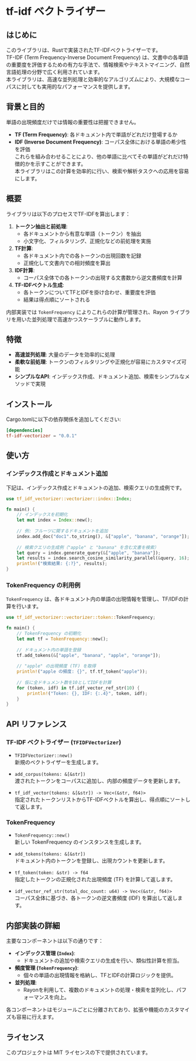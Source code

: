 # tf-idf ベクトライザー

## はじめに
このライブラリは、Rustで実装されたTF-IDFベクトライザーです。  
TF-IDF (Term Frequency-Inverse Document Frequency) は、文書中の各単語の重要度を評価するための有力な手法で、情報検索やテキストマイニング、自然言語処理の分野で広く利用されています。  
本ライブラリは、高速な並列処理と効率的なアルゴリズムにより、大規模なコーパスに対しても実用的なパフォーマンスを提供します。

## 背景と目的
単語の出現頻度だけでは情報の重要性は把握できません。  
- **TF (Term Frequency)**: 各ドキュメント内で単語がどれだけ登場するか  
- **IDF (Inverse Document Frequency)**: コーパス全体における単語の希少性を評価  
これらを組み合わせることにより、他の単語に比べてその単語がどれだけ特徴的かを示すことができます。  
本ライブラリはこの計算を効率的に行い、検索や解析タスクへの応用を容易にします。

## 概要
ライブラリは以下のプロセスでTF-IDFを算出します：
1. **トークン抽出と前処理**:  
   - 各ドキュメントから有意な単語（トークン）を抽出  
   - 小文字化、フィルタリング、正規化などの前処理を実施
2. **TF計算**:  
   - 各ドキュメント内での各トークンの出現回数を記録  
   - 正規化して文書内での相対頻度を算出
3. **IDF計算**:  
   - コーパス全体での各トークンの出現する文書数から逆文書頻度を計算  
4. **TF-IDFベクトル生成**:  
   - 各トークンについてTFとIDFを掛け合わせ、重要度を評価  
   - 結果は得点順にソートされる

内部実装では `TokenFrequency` によりこれらの計算が管理され、Rayon ライブラリを用いた並列処理で高速かつスケーラブルに動作します。

## 特徴
- **高速並列処理**: 大量のデータを効率的に処理  
- **柔軟な前処理**: トークンのフィルタリングや正規化が容易にカスタマイズ可能  
- **シンプルなAPI**: インデックス作成、ドキュメント追加、検索をシンプルなメソッドで実現

## インストール
Cargo.tomlに以下の依存関係を追加してください:
```toml
[dependencies]
tf-idf-vectorizer = "0.0.1"
```

## 使い方

### インデックス作成とドキュメント追加
下記は、インデックス作成とドキュメントの追加、検索クエリの生成例です。
```rust
use tf_idf_vectorizer::vectorizer::index::Index;

fn main() {
    // インデックスを初期化
    let mut index = Index::new();
    
    // 例: フルーツに関するドキュメントを追加
    index.add_doc("doc1".to_string(), &["apple", "banana", "orange"]);
    
    // 検索クエリの生成例（"apple" と "banana" を含む文書を検索）
    let query = index.generate_query(&["apple", "banana"]);
    let results = index.search_cosine_similarity_parallel(&query, 16);
    println!("検索結果: {:?}", results);
}
```

### TokenFrequency の利用例
`TokenFrequency` は、各ドキュメント内の単語の出現情報を管理し、TF/IDFの計算を行います。
```rust
use tf_idf_vectorizer::vectorizer::token::TokenFrequency;

fn main() {
    // TokenFrequency の初期化
    let mut tf = TokenFrequency::new();
    
    // ドキュメント内の単語を登録
    tf.add_tokens(&["apple", "banana", "apple", "orange"]);
    
    // "apple" の出現頻度 (TF) を取得
    println!("apple の頻度: {}", tf.tf_token("apple"));
    
    // 仮に全ドキュメント数を10としてIDFを計算
    for (token, idf) in tf.idf_vector_ref_str(10) {
        println!("Token: {}, IDF: {:.4}", token, idf);
    }
}
```

## API リファレンス

### TF-IDF ベクトライザー (`TFIDFVectorizer`)
- `TFIDFVectorizer::new()`  
  新規のベクトライザーを生成します。
  
- `add_corpus(tokens: &[&str])`  
  渡されたトークンをコーパスに追加し、内部の頻度データを更新します。
  
- `tf_idf_vector(tokens: &[&str]) -> Vec<(&str, f64)>`  
  指定されたトークンリストからTF-IDFベクトルを算出し、得点順にソートして返します。

### TokenFrequency
- `TokenFrequency::new()`  
  新しい TokenFrequency のインスタンスを生成します。
  
- `add_tokens(tokens: &[&str])`  
  ドキュメント内のトークンを登録し、出現カウントを更新します。
  
- `tf_token(token: &str) -> f64`  
  指定したトークンの正規化された出現頻度 (TF) を計算して返します。
  
- `idf_vector_ref_str(total_doc_count: u64) -> Vec<(&str, f64)>`  
  コーパス全体に基づき、各トークンの逆文書頻度 (IDF) を算出して返します。

## 内部実装の詳細
主要なコンポーネントは以下の通りです：
- **インデックス管理 (`Index`)**:  
  - ドキュメントの追加や検索クエリの生成を行い、類似性計算を担当。  
- **頻度管理 (`TokenFrequency`)**:  
  - 個々の単語の出現情報を格納し、TFとIDFの計算ロジックを提供。  
- **並列処理**:  
  - Rayonを利用して、複数のドキュメントの処理・検索を並列化し、パフォーマンスを向上。  

各コンポーネントはモジュールごとに分離されており、拡張や機能のカスタマイズも容易に行えます。

## ライセンス
このプロジェクトは MIT ライセンスの下で提供されています。

